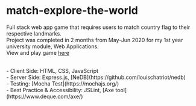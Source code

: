 # match-explore-the-world
Full stack web app game that requires users to match country flag to their respective landmarks. <br>
Project was completed in 2 months from May-Jun 2020 for my 1st year university module, Web Applications. <br>
View and play game [here](https://match-explore-the-world.herokuapp.com/)

 <br>
- Client Side: HTML, CSS, JavaScript  <br>
- Server Side: Express.js, [NeDB](https://github.com/louischatriot/nedb) <br>
- Testing: [Mocha Test](https://mochajs.org/) <br>
- Best Practice & Accessibility: JSLint, [Axe tool](https://www.deque.com/axe/) <br>
